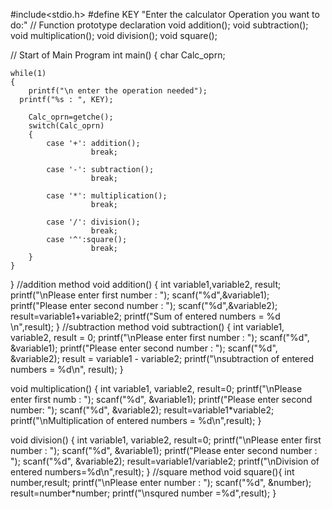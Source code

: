 #include<stdio.h>
#define KEY "Enter the calculator Operation you want to do:"
// Function prototype declaration
void addition();
void subtraction();
void multiplication();
void division();
void square();
 
// Start of Main Program
int main()
{
    char Calc_oprn;

    while(1)
    {
        printf("\n enter the operation needed");
      printf("%s : ", KEY);
 
        Calc_oprn=getche(); 
        switch(Calc_oprn)
        {
            case '+': addition();
                      break;
 
            case '-': subtraction();
                      break;
 
            case '*': multiplication();
                      break;
 
            case '/': division();
                      break;
            case '^':square();
                      break;
        }
    }
}
//addition method
void addition()
{
    int variable1,variable2, result;
    printf("\nPlease enter first number  : ");
    scanf("%d",&variable1);
    printf("Please enter second number : ");
   scanf("%d",&variable2);
   result=variable1+variable2;
    printf("Sum of entered numbers = %d \n",result);
}
 //subtraction method
void subtraction()
{ 
    int variable1, variable2, result = 0; 
    printf("\nPlease enter first number  : "); 
    scanf("%d", &variable1); 
    printf("Please enter second number : "); 
    scanf("%d", &variable2); 
    result = variable1 - variable2; 
    printf("\nsubtraction of entered numbers = %d\n", result); 
}
 
void multiplication()
{
    int variable1, variable2, result=0; 
    printf("\nPlease enter first numb   : "); 
    scanf("%d", &variable1); 
    printf("Please enter second number: "); 
    scanf("%d", &variable2);
    result=variable1*variable2;
    printf("\nMultiplication of entered numbers = %d\n",result);
}
 
void division()
{
    int variable1, variable2, result=0; 
    printf("\nPlease enter first number  : "); 
    scanf("%d", &variable1); 
    printf("Please enter second number : "); 
    scanf("%d", &variable2);
    result=variable1/variable2;
    printf("\nDivision of entered numbers=%d\n",result);
}
//square method
void square(){
    int number,result;
    printf("\nPlease enter  number  : "); 
    scanf("%d", &number); 
    result=number*number;
    printf("\nsqured number =%d",result);
}
